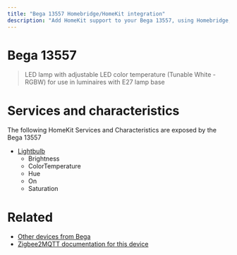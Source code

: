 ```yaml
---
title: "Bega 13557 Homebridge/HomeKit integration"
description: "Add HomeKit support to your Bega 13557, using Homebridge, Zigbee2MQTT and homebridge-z2m."
---
```

<!---
This file has been GENERATED using src/docgen/docgen.ts
DO NOT EDIT THIS FILE MANUALLY!
-->
# Bega 13557
> LED lamp with adjustable LED color temperature (Tunable White - RGBW) for use in luminaires with E27 lamp base


# Services and characteristics
The following HomeKit Services and Characteristics are exposed by
the Bega 13557

* [Lightbulb](../../light.md)
  * Brightness
  * ColorTemperature
  * Hue
  * On
  * Saturation


# Related
* [Other devices from Bega](../index.md#bega)
* [Zigbee2MQTT documentation for this device](https://www.zigbee2mqtt.io/devices/13557.html)
